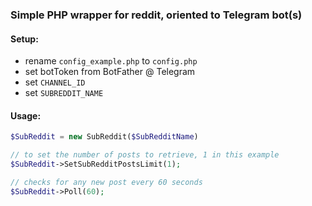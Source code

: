 ### Simple PHP wrapper for reddit, oriented to Telegram bot(s)
#### Setup:
- rename `config_example.php` to `config.php`
- set botToken from BotFather @ Telegram
- set `CHANNEL_ID`
- set `SUBREDDIT_NAME`

#### Usage:
```php
$SubReddit = new SubReddit($SubRedditName)

// to set the number of posts to retrieve, 1 in this example
$SubReddit->SetSubRedditPostsLimit(1);

// checks for any new post every 60 seconds
$SubReddit->Poll(60);
```